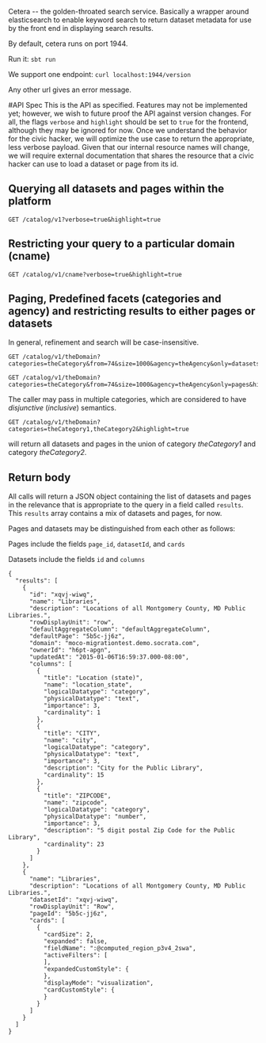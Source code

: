 Cetera -- the golden-throated search service.
Basically a wrapper around elasticsearch to enable keyword search to return dataset metadata for use by the front end in displaying search results.

By default, cetera runs on port 1944.

Run it: `sbt run`

We support one endpoint: `curl localhost:1944/version`

Any other url gives an error message.

#API Spec
This is the API as specified. Features may not be implemented yet; however, we wish to future proof the API against version changes.
For all, the flags `verbose` and `highlight` should be set to `true` for the frontend, although they may be ignored for now.
Once we understand the behavior for the civic hacker, we will optimize the use case to return the appropriate, less verbose payload.
Given that our internal resource names will change, we will require external documentation that shares the resource that a civic hacker can use to load a dataset or page from its id.

## Querying all datasets and pages within the platform

```
GET /catalog/v1?verbose=true&highlight=true
```


## Restricting your query to a particular domain (cname)

```
GET /catalog/v1/cname?verbose=true&highlight=true
```


## Paging, Predefined facets (categories and agency) and restricting results to either pages or datasets
In general, refinement and search will be case-insensitive.

```
GET /catalog/v1/theDomain?categories=theCategory&from=74&size=1000&agency=theAgency&only=datasets&highlight=true
```
```
GET /catalog/v1/theDomain?categories=theCategory&from=74&size=1000&agency=theAgency&only=pages&highlight=true
```
The caller may pass in multiple categories, which are considered to have *disjunctive* (*inclusive*) semantics.
```
GET /catalog/v1/theDomain?categories=theCategory1,theCategory2&highlight=true
```
will return all datasets and pages in the union of category *theCategory1* and category *theCategory2*.


## Return body
All calls will return a JSON object containing the list of datasets and pages in the relevance that is appropriate to the query in a field called ```results```. This ```results``` array contains a mix of datasets and pages, for now.

Pages and datasets may be distinguished from each other as follows:

Pages include the fields ```page_id```, ```datasetId```, and ```cards```

Datasets include the fields ```id``` and ```columns```

```
{
  "results": [
    {
      "id": "xqvj-wiwq",
      "name": "Libraries",
      "description": "Locations of all Montgomery County, MD Public Libraries.",
      "rowDisplayUnit": "row",
      "defaultAggregateColumn": "defaultAggregateColumn",
      "defaultPage": "5b5c-jj6z",
      "domain": "moco-migrationtest.demo.socrata.com",
      "ownerId": "h6pt-apgn",
      "updatedAt": "2015-01-06T16:59:37.000-08:00",
      "columns": [
        {
          "title": "Location (state)",
          "name": "location_state",
          "logicalDatatype": "category",
          "physicalDatatype": "text",
          "importance": 3,
          "cardinality": 1
        },
        {
          "title": "CITY",
          "name": "city",
          "logicalDatatype": "category",
          "physicalDatatype": "text",
          "importance": 3,
          "description": "City for the Public Library",
          "cardinality": 15
        },
        {
          "title": "ZIPCODE",
          "name": "zipcode",
          "logicalDatatype": "category",
          "physicalDatatype": "number",
          "importance": 3,
          "description": "5 digit postal Zip Code for the Public Library",
          "cardinality": 23
        }
      ]
    },
    {
      "name": "Libraries",
      "description": "Locations of all Montgomery County, MD Public Libraries.",
      "datasetId": "xqvj-wiwq",
      "rowDisplayUnit": "Row",
      "pageId": "5b5c-jj6z",
      "cards": [
        {
          "cardSize": 2,
          "expanded": false,
          "fieldName": ":@computed_region_p3v4_2swa",
          "activeFilters": [
          ],
          "expandedCustomStyle": {
          },
          "displayMode": "visualization",
          "cardCustomStyle": {
          }
        }
      ]
    }
  ]
}
```
